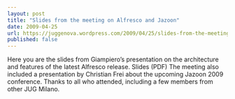 ```yaml
---
layout: post
title: "Slides from the meeting on Alfresco and Jazoon"
date: 2009-04-25
url: https://juggenova.wordpress.com/2009/04/25/slides-from-the-meeting-on-alfresco-and-jazoon/
published: false 
---
```


Here you are the slides from Giampiero’s presentation on the architecture and features of the latest Alfresco release. Slides (PDF) The meeting also included a presentation by Christian Frei about the upcoming Jazoon 2009 conference. Thanks to all who attended, including a few members from other JUG Milano.